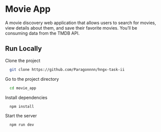 # Movie App

A movie discovery web application that allows users to search for movies, view details about them, and save their favorite movies. You’ll be consuming data from the TMDB API.

## Run Locally

Clone the project

```bash
  git clone https://github.com/Paragonnnn/hngx-task-ii
```

Go to the project directory

```bash
  cd movie_app
```

Install dependencies

```bash
  npm install
```

Start the server

```bash
  npm run dev
```

